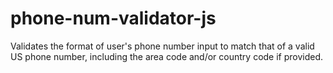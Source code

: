 # phone-num-validator-js
Validates the format of user's phone number input to match that of a valid US phone number, including the area code and/or country code if provided.
